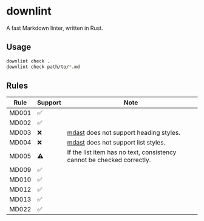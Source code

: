 # downlint

A fast Markdown linter, written in Rust.

## Usage

```bash
downlint check .
downlint check path/to/*.md
```

## Rules

| Rule  | Support            | Note                                                                                 |
|-------|--------------------|--------------------------------------------------------------------------------------|
| MD001 | :white_check_mark: |                                                                                      |
| MD002 | :white_check_mark: |                                                                                      |
| MD003 | :x:                | [mdast](https://github.com/syntax-tree/mdast) does not support heading styles.       |
| MD004 | :x:                | [mdast](https://github.com/syntax-tree/mdast) does not support list styles.          |
| MD005 | :warning:          | If the list item has no text, consistency cannot be checked correctly.               |
| MD009 | :white_check_mark: |                                                                                      |
| MD010 | :white_check_mark: |                                                                                      |
| MD012 | :white_check_mark: |                                                                                      |
| MD013 | :white_check_mark: |                                                                                      |
| MD022 | :white_check_mark: |                                                                                      |
